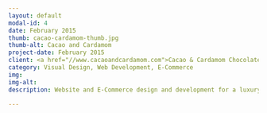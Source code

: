 ```yaml
---
layout: default
modal-id: 4
date: February 2015
thumb: cacao-cardamom-thumb.jpg
thumb-alt: Cacao and Cardamom
project-date: February 2015
client: <a href="//www.cacaoandcardamom.com">Cacao & Cardamom Chocolates</a>
category: Visual Design, Web Development, E-Commerce
img:
img-alt:
description: Website and E-Commerce design and development for a luxury chocolatier based in Houston, TX.

---
```

